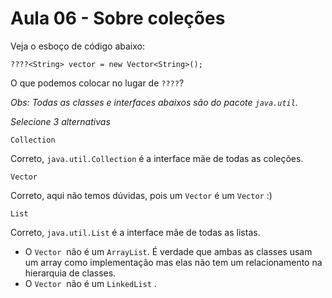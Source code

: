 # Aula 06 - Sobre coleções

Veja o esboço de código abaixo:

```
????<String> vector = new Vector<String>();
```

O que podemos colocar no lugar de `????`?

*Obs: Todas as classes e interfaces abaixos são do pacote `java.util`.*

*Selecione 3 alternativas*

`Collection`

Correto, `java.util.Collection` é a interface mãe de todas as coleções.

`Vector`

Correto, aqui não temos dúvidas, pois um `Vector` é um `Vector` :)

`List`

Correto, `java.util.List` é a interface mãe de todas as listas.

- O `Vector`  não é um `ArrayList`. É verdade que ambas as classes usam um array como implementação mas elas não tem um relacionamento na hierarquia de classes.
- O `Vector`  não é um `LinkedList` .